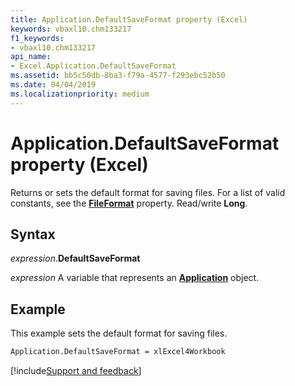 ```yaml
---
title: Application.DefaultSaveFormat property (Excel)
keywords: vbaxl10.chm133217
f1_keywords:
- vbaxl10.chm133217
api_name:
- Excel.Application.DefaultSaveFormat
ms.assetid: bb5c50db-8ba3-f79a-4577-f293ebc52b50
ms.date: 04/04/2019
ms.localizationpriority: medium
---
```



# Application.DefaultSaveFormat property (Excel)

Returns or sets the default format for saving files. For a list of valid constants, see the **[FileFormat](Excel.Workbook.FileFormat.md)** property. Read/write **Long**.


## Syntax

_expression_.**DefaultSaveFormat**

_expression_ A variable that represents an **[Application](Excel.Application(object).md)** object.


## Example

This example sets the default format for saving files.


```vb
Application.DefaultSaveFormat = xlExcel4Workbook
```




[!include[Support and feedback](~/includes/feedback-boilerplate.md)]